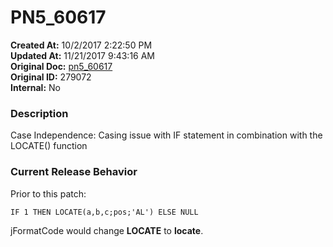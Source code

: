 # PN5_60617

**Created At:** 10/2/2017 2:22:50 PM  
**Updated At:** 11/21/2017 9:43:16 AM  
**Original Doc:** [pn5_60617](https://docs.jbase.com/36526-5-6-2-release-notes/pn5_60617)  
**Original ID:** 279072  
**Internal:** No  


### Description

Case Independence: Casing issue with IF statement in combination with the LOCATE() function



### Current Release Behavior

Prior to this patch:

```
IF 1 THEN LOCATE(a,b,c;pos;'AL') ELSE NULL
```

jFormatCode would change **LOCATE** to **locate**.
